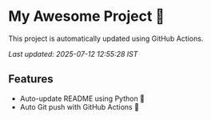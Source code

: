 # My Awesome Project 🚀

This project is automatically updated using GitHub Actions.

_Last updated: 2025-07-12 12:55:28 IST_

## Features
- Auto-update README using Python 🐍
- Auto Git push with GitHub Actions 🤖
